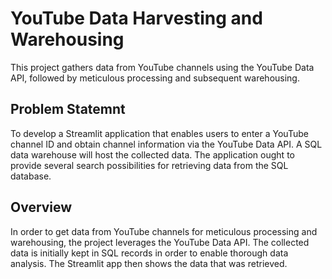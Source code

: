 # YouTube Data Harvesting and Warehousing
This project gathers data from YouTube channels using the YouTube Data API, followed by meticulous processing and subsequent warehousing.
## Problem Statemnt 
To develop a Streamlit application that enables users to enter a YouTube channel ID and obtain channel information via the YouTube Data API.
A SQL data warehouse will host the collected data.
The application ought to provide several search possibilities for retrieving data from the SQL database.
## Overview
In order to get data from YouTube channels for meticulous processing and warehousing, the project leverages the YouTube Data API. 
The collected data is initially kept in SQL records in order to enable thorough data analysis. The Streamlit app then shows the data that was retrieved.
